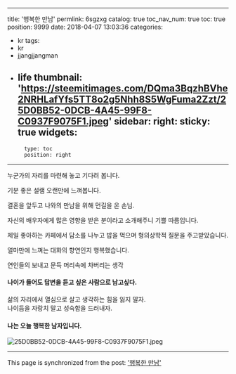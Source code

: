 
---
title: '행복한 만남'
permlink: 6sgzxg
catalog: true
toc_nav_num: true
toc: true
position: 9999
date: 2018-04-07 13:03:36
categories:
- kr
tags:
- kr
- jjangjjangman
- life
thumbnail: 'https://steemitimages.com/DQma3BqzhBVhe2NRHLafYfs5TT8o2g5Nhh8S5WgFuma2Zzt/25D0BB52-0DCB-4A45-99F8-C0937F9075F1.jpeg'
sidebar:
    right:
        sticky: true
widgets:
    -
        type: toc
        position: right
---


누군가의 자리를 
마련해 놓고 
기다려 봅니다. 

기분 좋은 설램
오랜만에 느껴봅니다. 

결혼을 앞두고 
나와의 만남을 위해 
먼길을 온 손님.

자신의 배우자에게 
많은 영향을 받은 분이라고
소개해주니 기쁠 따름입니다. 

제일 좋아하는 카페에서 
담소를 나누고
밥을 먹으며 
형의상학적 질문을 주고받았습니다. 

얼마만에 느껴는 대화의 향연인지
행복했습니다.  

연인들의 보내고 
문득 머리속에 차버리는 생각

#### 나이가 들어도 답변을 듣고 싶은 사람으로 남고싶다. 

삶의 자리에서 열심으로 살고
생각하는 힘을 잃지 말자.  
나이듬을 자랑치 말고
성숙함을 드러내자. 

#### 나는 오늘 행복한 남자입니다. 
![25D0BB52-0DCB-4A45-99F8-C0937F9075F1.jpeg](https://steemitimages.com/DQma3BqzhBVhe2NRHLafYfs5TT8o2g5Nhh8S5WgFuma2Zzt/25D0BB52-0DCB-4A45-99F8-C0937F9075F1.jpeg)

- - -

This page is synchronized from the post: ['행복한 만남'](https://steemit.com/@kingbit/6sgzxg)
